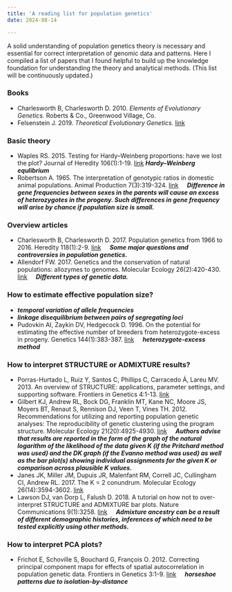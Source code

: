 ```yaml
---
title: 'A reading list for population genetics'
date: 2024-08-14

---
```


A solid understanding of population genetics theory is necessary and essential for correct interpretation of genomic data and patterns. Here I compiled a list of papers that I found helpful to build up the knowledge foundation for understanding the theory and analytical methods. (This list will be continuously updated.)

### Books

- Charlesworth B, Charlesworth D. 2010. *Elements of Evolutionary Genetics.* Roberts & Co., Greenwood Village, Co.
- Felsenstein J. 2019. *Theoretical Evolutionary Genetics.* [link](https://felsenst.github.io/pgbook/pgbook.html)

### Basic theory

- Waples RS. 2015. Testing for Hardy–Weinberg proportions: have we lost the plot? Journal of Heredity 106(1):1-19. [link](https://doi.org/10.1093/jhered/esu062) ***Hardy–Weinberg equlibrium***
- Robertson A. 1965. The interpretation of genotypic ratios in domestic animal populations. Animal Production 7(3):319-324. [link](https://doi.org/10.1017/S0003356100025770)  &nbsp; &nbsp; ***Difference in gene frequencies between sexes in the parents will cause an excess of heterozygotes in the progeny. Such differences in gene frequency will arise by chance if population size is small.***

### Overview articles

- Charlesworth B, Charlesworth D. 2017. Population genetics from 1966 to 2016. Heredity 118(1):2-9. [link](https://doi.org/10.1038/hdy.2016.55) &nbsp; &nbsp; ***Some major questions and controversies in population genetics.***
- Allendorf FW. 2017. Genetics and the conservation of natural populations: allozymes to genomes. Molecular Ecology 26(2):420-430. [link](https://doi.org/10.1111/mec.13948) &nbsp; &nbsp; ***Different types of genetic data.***
  
### How to estimate effective population size?

- ***temporal variation of allele frequencies***
- ***linkage disequilibrium between pairs of segregating loci***
- Pudovkin AI, Zaykin DV, Hedgecock D. 1996. On the potential for estimating the effective number of breeders from heterozygote-excess in progeny. Genetics 144(1):383-387. [link](https://doi.org/10.1093/genetics/144.1.383) &nbsp; &nbsp; ***heterozygote-excess method***

### How to interpret STRUCTURE or ADMIXTURE results?

- Porras-Hurtado L, Ruiz Y, Santos C, Phillips C, Carracedo Á, Lareu MV. 2013. An overview of STRUCTURE: applications, parameter settings, and supporting software. Frontiers in Genetics 4:1-13. [link](https://doi.org/10.3389/fgene.2013.00098) 
- Gilbert KJ, Andrew RL, Bock DG, Franklin MT, Kane NC, Moore JS, Moyers BT, Renaut S, Rennison DJ, Veen T, Vines TH. 2012. Recommendations for utilizing and reporting population genetic analyses: The reproducibility of genetic clustering using the program structure. Molecular Ecology 21(20):4925-4930. [link]( https://doi.org/10.1111/j.1365-294X.2012.05754.x) &nbsp; &nbsp; ***Authors advise that results are reported in the form of the graph of the natural logarithm of the likelihood of the data given K (if the Pritchard method was used) and the DK graph (if the Evanno method was used) as well as the bar plot(s) showing individual assignments for the given K or comparison across plausible K values.***
- Janes JK, Miller JM, Dupuis JR, Malenfant RM, Correll JC, Cullingham CI, Andrew RL. 2017. The K = 2 conundrum. Molecular Ecology 26(14):3594-3602. [link](https://doi.org/10.1111/mec.14187)
- Lawson DJ, van Dorp L, Falush D. 2018. A tutorial on how not to over-interpret STRUCTURE and ADMIXTURE bar plots. Nature Communications 9(1):3258. [link](https://doi.org/10.1038/s41467-018-05257-7) &nbsp; &nbsp; ***Admixture ancestry can be a result of different demographic histories, inferences of which need to be tested explicitly using other methods.***

### How to interpret PCA plots?

- Frichot E, Schoville S, Bouchard G, François O. 2012. Correcting principal component maps for effects of spatial autocorrelation in population genetic data. Frontiers in Genetics 3:1-9. [link](https://doi.org/10.3389/fgene.2012.00254) &nbsp; &nbsp; ***horseshoe patterns due to isolation-by-distance***
